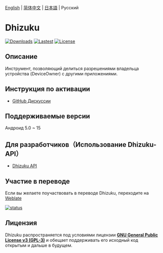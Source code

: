 [English](README.md) | [简体中文](README_zh_rCN.md) | [日本語](README_ja.md) | Русский

# Dhizuku

[![Downloads](https://img.shields.io/github/downloads/iamr0s/Dhizuku/total?label=Downloads)](https://github.com/iamr0s/Dhizuku/releases)
[![Lastest](https://img.shields.io/github/v/release/iamr0s/Dhizuku?label=Lastest)](https://github.com/iamr0s/Dhizuku/releases/latest)
[![License](https://img.shields.io/github/license/iamr0s/Dhizuku?label=License)](https://github.com/iamr0s/Dhizuku/blob/main/LICENSE)

## Описание

Инструмент, позволяющий делиться разрешениями владельца устройства (DeviceOwner) с другими приложениями.

## Инструкция по активации

- [GitHub Дискуссии](https://github.com/iamr0s/Dhizuku/discussions/19)

## Поддерживаемые версии

Андроид 5.0 ~ 15

## Для разработчиков（Использование Dhizuku-API）

- [Dhizuku API](https://github.com/iamr0s/Dhizuku-API.git)

## Участие в переводе

Если вы желаете поучаствовать в переводе Dhizuku, переходите на [Weblate](https://hosted.weblate.org/engage/dhizuku/)

[![status](https://hosted.weblate.org/widgets/dhizuku/-/multi-auto.svg)](https://hosted.weblate.org/engage/dhizuku/)

## Лицензия

Dhizuku распространяется под условиями лицензии [**GNU General Public License v3 (GPL-3)**](http://www.gnu.org/copyleft/gpl.html) и обещает поддерживать его исходный код открытым и дальше в будущем.
